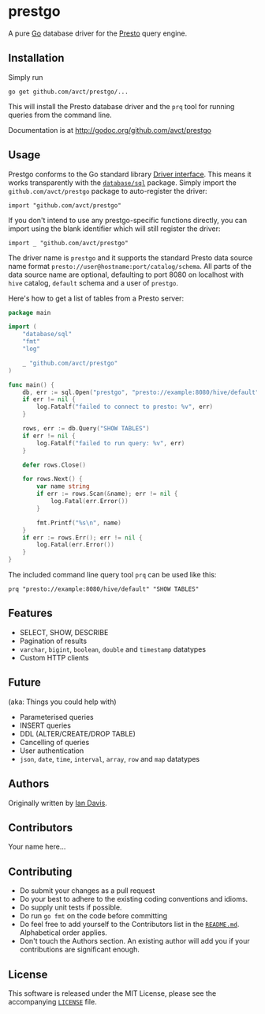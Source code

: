 # prestgo

A pure [Go](http://golang.org/) database driver for the [Presto](http://prestodb.io/) query engine.

## Installation

Simply run

	go get github.com/avct/prestgo/...

This will install the Presto database driver and the `prq` tool for running queries from the command line.

Documentation is at http://godoc.org/github.com/avct/prestgo

## Usage

Prestgo conforms to the Go standard library [Driver interface](http://golang.org/pkg/database/sql/driver/#Driver). This means it works transparently with the [`database/sql`](http://golang.org/pkg/database/sql/) package. Simply import the `github.com/avct/prestgo` package to auto-register the driver:

```
import "github.com/avct/prestgo"
```

If you don't intend to use any prestgo-specific functions directly, you can import using the blank identifier which will still register the driver:

```
import _ "github.com/avct/prestgo"
```

The driver name is `prestgo` and it supports the standard Presto data source name format `presto://user@hostname:port/catalog/schema`. All parts of the data source name are optional, defaulting to port 8080 on localhost with `hive` catalog, `default` schema and a user of `prestgo`.

Here's how to get a list of tables from a Presto server:

```Go
package main

import (
	"database/sql"
	"fmt"
	"log"

	_ "github.com/avct/prestgo"
)

func main() {
	db, err := sql.Open("prestgo", "presto://example:8080/hive/default")
	if err != nil {
		log.Fatalf("failed to connect to presto: %v", err)
	}

	rows, err := db.Query("SHOW TABLES")
	if err != nil {
		log.Fatalf("failed to run query: %v", err)
	}

	defer rows.Close()

	for rows.Next() {
		var name string
		if err := rows.Scan(&name); err != nil {
			log.Fatal(err.Error())
		}

		fmt.Printf("%s\n", name)
	}
	if err := rows.Err(); err != nil {
		log.Fatal(err.Error())
	}
}
```

The included command line query tool `prq` can be used like this:

```
prq "presto://example:8080/hive/default" "SHOW TABLES"
```

## Features

* SELECT, SHOW, DESCRIBE
* Pagination of results
* `varchar`, `bigint`, `boolean`, `double` and `timestamp` datatypes
* Custom HTTP clients

## Future 

(aka: Things you could help with)

* Parameterised queries
* INSERT queries
* DDL (ALTER/CREATE/DROP TABLE)
* Cancelling of queries
* User authentication
* `json`, `date`, `time`, `interval`, `array`, `row` and `map` datatypes


## Authors

Originally written by [Ian Davis](http://iandavis.com).

## Contributors

Your name here...

## Contributing

* Do submit your changes as a pull request
* Do your best to adhere to the existing coding conventions and idioms.
* Do supply unit tests if possible.
* Do run `go fmt` on the code before committing 
* Do feel free to add yourself to the Contributors list in
  the [`README.md`](README.md).  Alphabetical order applies.
* Don't touch the Authors section. An existing author will add you if 
  your contributions are significant enough.

## License

This software is released under the MIT License, please see the accompanying [`LICENSE`](LICENSE) file.

